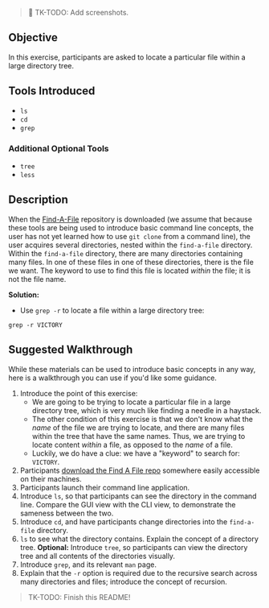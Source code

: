 > :construction: TK-TODO: Add screenshots.

## Objective

In this exercise, participants are asked to locate a particular file within a large directory tree.

## Tools Introduced

* `ls`
* `cd`
* `grep`

### Additional Optional Tools

* `tree`
* `less`

## Description

When the [Find-A-File](https://github.com/aubrel/iointrotocmdline/tree/master/find-a-file) repository is downloaded (we assume that because these tools are being used to introduce basic command line concepts, the user has not yet learned how to use `git clone` from a command line), the user acquires several directories, nested within the `find-a-file` directory. Within the `find-a-file` directory, there are many directories containing many files. In one of these files in one of these directories, there is the file we want. The keyword to use to find this file is located _within_ the file; it is not the file name.

**Solution:**
* Use `grep -r` to locate a file within a large directory tree:

`grep -r VICTORY`

## Suggested Walkthrough

While these materials can be used to introduce basic concepts in any way, here is a walkthrough you can use if you'd like some guidance.

1. Introduce the point of this exercise:
    * We are going to be trying to locate a particular file in a large directory tree, which is very much like finding a needle in a haystack.
    * The other condition of this exercise is that we don't know what the _name_ of the file we are trying to locate, and there are many files within the tree that have the same names. Thus, we are trying to locate content _within_ a file, as opposed to the _name_ of a file.
    * Luckily, we do have a clue: we have a "keyword" to search for: `VICTORY`.
1. Participants [download the Find A File repo](https://github.com/aubrel/iointrotocmdline/tree/master/find-a-file) somewhere easily accessible on their machines.
1. Participants launch their command line application.
1. Introduce `ls`, so that participants can see the directory in the command line. Compare the GUI view with the CLI view, to demonstrate the sameness between the two.
1. Introduce `cd`, and have participants change directories into the `find-a-file` directory.
1. `ls` to see what the directory contains. Explain the concept of a directory tree. **Optional:** Introduce `tree`, so participants can view the directory tree and all contents of the directories visually.
1. Introduce `grep`, and its relevant `man` page.
1. Explain that the `-r` option is required due to the recursive search across many directories and files; introduce the concept of recursion.

> TK-TODO: Finish this README!
